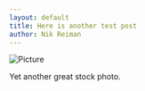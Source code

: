 ```yaml
---
layout: default
title: Here is another test post
author: Nik Reiman
---
```


![Picture](/images/2012-05-13-Here-is-another-test-post.jpg)

Yet another great stock photo.
